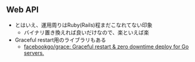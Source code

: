 
## Web API

* とはいえ、運用周りはRuby(Rails)程まだこなれてない印象
  * バイナリ置き換えれば良いだけなので、楽といえば楽
* Graceful restart用のライブラリもある
  * [facebookgo/grace: Graceful restart & zero downtime deploy for Go servers\.](https://github.com/facebookgo/grace)

